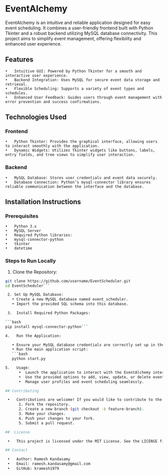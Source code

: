 # EventAlchemy

EventAlchemy is an intuitive and reliable application designed for easy event scheduling. It combines a user-friendly frontend built with Python Tkinter and a robust backend utilizing MySQL database connectivity. This project aims to simplify event management, offering flexibility and enhanced user experience.

## Features
	•	Intuitive GUI: Powered by Python Tkinter for a smooth and interactive user experience.
	•	Backend Integration: Uses MySQL for secure event data storage and retrieval.
	•	Flexible Scheduling: Supports a variety of event types and schedules.
	•	Enhanced User Feedback: Guides users through event management with error prevention and success confirmations.
## Technologies Used
   ### Frontend
	•	Python Tkinter: Provides the graphical interface, allowing users to interact smoothly with the application.
	•	Dynamic Widgets: Utilizes Tkinter widgets like buttons, labels, entry fields, and tree views to simplify user interaction.

   ### Backend
	•	MySQL Database: Stores user credentials and event data securely.
	•	Database Connection: Python’s mysql-connector library ensures reliable communication between the interface and the database.

## Installation Instructions

   ### Prerequisites
	•	Python 3.x
	•	MySQL Server
	•	Required Python libraries:
	•	mysql-connector-python
	•	tkinter
	•	datetime

   ### Steps to Run Locally

   1. Clone the Repository:

   ```bash
   git clone https://github.com/username/EventScheduler.git
   cd EventScheduler```

	2. Set Up MySQL Database:
      •	Create a new MySQL database named event_scheduler.
      •	Import the provided SQL schema into this database.

	3.	Install Required Python Packages:

   ```bash
   pip install mysql-connector-python```

   4.	Run the Application:

      •	Ensure your MySQL database credentials are correctly set up in the db_connection.py file.
      •	Run the main application script:
      ```bash
      python start.py

   5.	Usage:
         •	Launch the application to interact with the EventAlchemy interface.
         •	Use the provided options to add, view, update, or delete events.
         •	Manage user profiles and event scheduling seamlessly.

## Contributing

	•	Contributions are welcome! If you would like to contribute to the project, please follow these steps:
         1.	Fork the repository.
         2.	Create a new branch (git checkout -b feature-branch).
         3.	Make your changes.
         4.	Push your changes to your fork.
         5.	Submit a pull request.

##  License

	•	This project is licensed under the MIT License. See the LICENSE file for more details.

## Contact

	•	Author: Ramesh Kandasamy
	•	Email: ramesh.kandasamy@gmail.com
	•	GitHub: kramesh1979